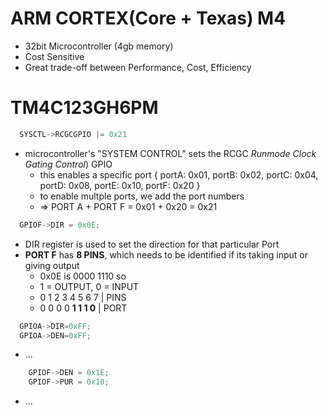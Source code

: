 # ARM CORTEX(Core + Texas) M4

- 32bit Microcontroller (4gb memory)
- Cost Sensitive 
- Great trade-off between Performance, Cost, Efficiency

# TM4C123**GH**6PM

```c
  SYSCTL->RCGCGPIO |= 0x21
```
- microcontroller's "SYSTEM CONTROL" sets the RCGC *Runmode Clock Gating Control*) GPIO
    - this enables a specific port { portA: 0x01, portB: 0x02, portC: 0x04, portD: 0x08, portE: 0x10, portF: 0x20 } 
    - to enable multple ports, we add the port numbers 
    - => PORT A + PORT F = 0x01 + 0x20 = 0x21
```c
  GPIOF->DIR = 0x0E;
```
- DIR register is used to set the direction for that particular Port
- **PORT F** has **8 PINS**, which needs to be identified if its taking input or giving output
    - 0x0E is 0000 1110 so
    - 1 = OUTPUT, 0 = INPUT
    - 0 1 2 3 4 5 6 7 | PINS
    - 0 0 0 0 **1 1 1 0** | PORT
    

```c
  GPIOA->DIR=0xFF;
  GPIOA->DEN=0xFF;
```
- ...

```c
    GPIOF->DEN = 0x1E;
    GPIOF->PUR = 0x10;
```
- ...

